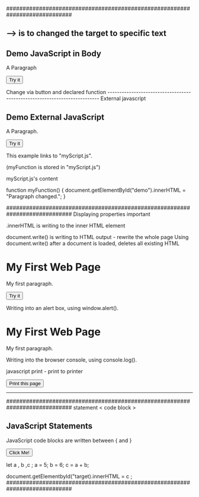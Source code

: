 ############################################################################
<script> document.getElementByID("targeted demo").innerHTML = "text here ";</script>
--> is to changed the target to specific text
--------------------------------------------------------------------------
<!DOCTYPE html>
<html>
<body>

<h2>Demo JavaScript in Body</h2>

<p id="demo">A Paragraph</p>

<button type="button" onclick="myFunction()">Try it</button>

<script>
function myFunction() {
  document.getElementById("demo").innerHTML = "Paragraph changed.";
}
</script>
</body>
</html>
Change via button and declared function
--------------------------------------------------------------------------
External javascript

<!DOCTYPE html>
<html>
<body>

<h2>Demo External JavaScript</h2>

<p id="demo">A Paragraph.</p>

<button type="button" onclick="myFunction()">Try it</button>

<p>This example links to "myScript.js".</p>
<p>(myFunction is stored in "myScript.js")</p>

<script src="myScript.js"></script>

</body>
</html>

myScript.js's content 

function myFunction() {
  document.getElementById("demo").innerHTML = "Paragraph changed.";
}

############################################################################
Displaying properties important 
  
.innerHTML is writing to the inner HTML element

document.write() is writing to HTML output  - rewrite the whole page  Using document.write() after a document is loaded, deletes all existing HTML
<!DOCTYPE html>
<html>
<body>

<h1>My First Web Page</h1>
<p>My first paragraph.</p>

<button type="button" onclick="document.write(5 + 6)">Try it</button>

</body>
</html>


Writing into an alert box, using window.alert().
<!DOCTYPE html>
<html>
<body>

<h1>My First Web Page</h1>
<p>My first paragraph.</p>

<script>
window.alert(5 + 6);
</script>

</body>
</html>


Writing into the browser console, using console.log().
<!DOCTYPE html>
<html>
<body>

<script>
console.log(5 + 6);
</script>

</body>
</html>


javascript print - print to printer 
<!DOCTYPE html>
<html>
<body>

<button onclick="window.print()">Print this page</button>

</body>
</html>

----------------------------------------------------------------------------

############################################################################
statement < code block >

<!DOCTYPE html>
<html>
<body>

<h2>JavaScript Statements</h2>

<p>JavaScript code blocks are written between { and }</p>

<button type="button" onclick="myFunction()">Click Me!</button>

<p id="demo1"></p>
<p id="demo2"></p>

<script>
function myFunction() {
  document.getElementById("demo1").innerHTML = "Hello Dolly!";
  document.getElementById("demo2").innerHTML = "How are you?";
}
</script>

</body>
</html>

 let a , b ,c ;
 a = 5;
 b = 6;
 c = a + b;

document.getElementbyId("target).innerHTML = c ;
############################################################################
